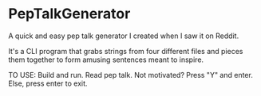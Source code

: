 # PepTalkGenerator
A quick and easy pep talk generator I created when I saw it on Reddit.

It's a CLI program that grabs strings from four different files and pieces them together to form amusing sentences meant to inspire.

TO USE: Build and run. Read pep talk. Not motivated? Press "Y" and enter. Else, press enter to exit.
